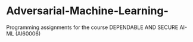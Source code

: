# Adversarial-Machine-Learning-
Programming assignments for the course DEPENDABLE AND SECURE AI-ML (AI60006)
